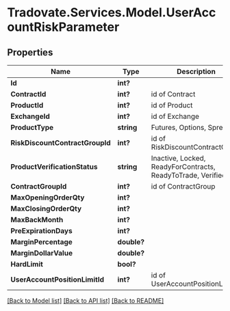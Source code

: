 # Tradovate.Services.Model.UserAccountRiskParameter
## Properties

Name | Type | Description | Notes
------------ | ------------- | ------------- | -------------
**Id** | **int?** |  | [optional] 
**ContractId** | **int?** | id of Contract | [optional] 
**ProductId** | **int?** | id of Product | [optional] 
**ExchangeId** | **int?** | id of Exchange | [optional] 
**ProductType** | **string** | Futures, Options, Spread | [optional] 
**RiskDiscountContractGroupId** | **int?** | id of RiskDiscountContractGroup | [optional] 
**ProductVerificationStatus** | **string** | Inactive, Locked, ReadyForContracts, ReadyToTrade, Verified | [optional] 
**ContractGroupId** | **int?** | id of ContractGroup | [optional] 
**MaxOpeningOrderQty** | **int?** |  | [optional] 
**MaxClosingOrderQty** | **int?** |  | [optional] 
**MaxBackMonth** | **int?** |  | [optional] 
**PreExpirationDays** | **int?** |  | [optional] 
**MarginPercentage** | **double?** |  | [optional] 
**MarginDollarValue** | **double?** |  | [optional] 
**HardLimit** | **bool?** |  | [optional] 
**UserAccountPositionLimitId** | **int?** | id of UserAccountPositionLimit | 

[[Back to Model list]](../README.md#documentation-for-models) [[Back to API list]](../README.md#documentation-for-api-endpoints) [[Back to README]](../README.md)

